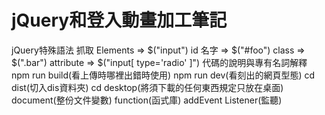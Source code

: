 # jQuery和登入動畫加工筆記
  jQuery特殊語法
    抓取 Elements => $("input")
    id 名字 => $("#foo")
    class => $(".bar")
    attribute => $("input[ type='radio' ]")
  代碼的說明與專有名詞解釋
    npm run build(看上傳時哪裡出錯時使用)
    npm run dev(看刻出的網頁型態)
    cd dist(切入dis資料夾)
    cd desktop(將須下載的任何東西規定只放在桌面)
    document(整份文件變數)
    function(函式庫)
    addEvent Listener(監聽)